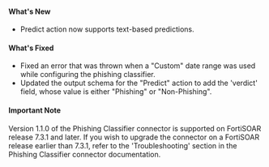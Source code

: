 #### What's New
- Predict action now supports text-based predictions.

#### What's Fixed
- Fixed an error that was thrown when a "Custom" date range was used while configuring the phishing classifier.
- Updated the output schema for the "Predict" action to add the 'verdict' field, whose value is either "Phishing" or "Non-Phishing". 

#### Important Note
Version 1.1.0 of the Phishing Classifier connector is supported on FortiSOAR release 7.3.1 and later.
If you wish to upgrade the connector on a FortiSOAR release earlier than 7.3.1, refer to the 'Troubleshooting' section in the Phishing Classifier connector documentation.